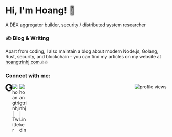 # Hi, I'm **Hoang**! 👋

A DEX aggregator builder, security / distributed system researcher

### &#x270d; Blog & Writing

Apart from coding, I also maintain a blog about modern Node.js, Golang, Rust, security, and blockchain - you can find my articles on my website at [hoangtrinhj.com](https://hoangtrinhj.com/).🔥🔥

### Connect with me:

[<img align="left" alt="hoangtrinhj.com" width="22px" src="https://raw.githubusercontent.com/iconic/open-iconic/master/svg/globe.svg" />][website]
[<img align="left" alt="hoangtrinhj | Twitter" width="22px" src="https://cdn.jsdelivr.net/npm/simple-icons@v3/icons/twitter.svg" />][twitter]
[<img align="left" alt="hoangtrinhj | LinkedIn" width="22px" src="https://cdn.jsdelivr.net/npm/simple-icons@v3/icons/linkedin.svg" />][linkedin]

[website]: https://hoangtrinhj.com
[twitter]: https://twitter.com/0xh8h
[linkedin]: https://linkedin.com/in/hoangtrinhj

<p align="right"> <img src="https://komarev.com/ghpvc/?username=piavgh&label=Profile%20views&color=0e75b6&style=flat" alt="profile views" /> </p>

<!--
**piavgh/piavgh** is a ✨ _special_ ✨ repository because its `README.md` (this file) appears on your GitHub profile.

Here are some ideas to get you started:

- 🔭 I’m currently working on ...
- 🌱 I’m currently learning ...
- 👯 I’m looking to collaborate on ...
- 🤔 I’m looking for help with ...
- 💬 Ask me about ...
- 📫 How to reach me: ...
- 😄 Pronouns: ...
- ⚡ Fun fact: ...
-->
